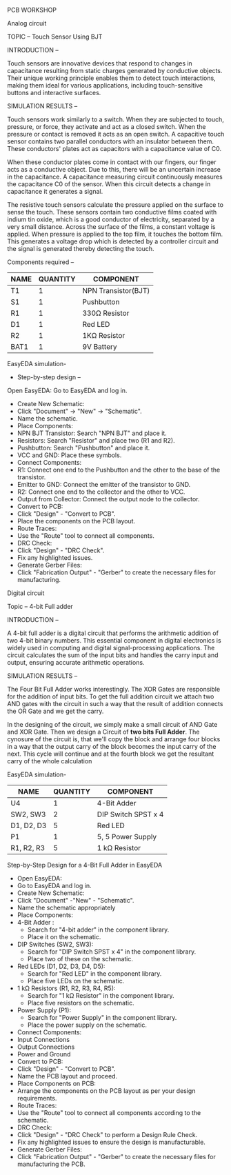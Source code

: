 PCB WORKSHOP

Analog circuit

TOPIC – Touch Sensor Using BJT

INTRODUCTION –

Touch sensors are innovative devices that respond to changes in capacitance resulting from static charges generated by conductive objects. Their unique working principle enables them to detect touch interactions, making them ideal for various applications, including touch-sensitive buttons and interactive surfaces.

SIMULATION RESULTS –

Touch sensors work similarly to a switch. When they are subjected to touch, pressure, or force, they activate and act as a closed switch. When the pressure or contact is removed it acts as an open switch. A capacitive touch sensor contains two parallel conductors with an insulator between them. These conductors' plates act as capacitors with a capacitance value of C0.

When these conductor plates come in contact with our fingers, our finger acts as a conductive object. Due to this, there will be an uncertain increase in the capacitance. A capacitance measuring circuit continuously measures the capacitance C0 of the sensor. When this circuit detects a change in capacitance it generates a signal.

The resistive touch sensors calculate the pressure applied on the surface to sense the touch. These sensors contain two conductive films coated with indium tin oxide, which is a good conductor of electricity, separated by a very small distance. Across the surface of the films, a constant voltage is applied. When pressure is applied to the top film, it touches the bottom film. This generates a voltage drop which is detected by a controller circuit and the signal is generated thereby detecting the touch.

Components required –

| NAME | QUANTITY | COMPONENT |
| --- | --- | --- |
| T1  | 1   | NPN Transistor(BJT) |
| S1  | 1   | Pushbutton |
| R1  | 1   | 330Ω Resistor |
| D1  | 1   | Red LED |
| R2  | 1   | 1KΩ Resistor |
| BAT1 | 1   | 9V Battery |

EasyEDA simulation-

- Step-by-step design –

Open EasyEDA: Go to EasyEDA and log in.

- Create New Schematic:
- Click "Document" -> "New" -> "Schematic".
- Name the schematic.
- Place Components:
- NPN BJT Transistor: Search "NPN BJT" and place it.
- Resistors: Search "Resistor" and place two (R1 and R2).
- Pushbutton: Search "Pushbutton" and place it.
- VCC and GND: Place these symbols.
- Connect Components:
- R1: Connect one end to the Pushbutton and the other to the base of the transistor.
- Emitter to GND: Connect the emitter of the transistor to GND.
- R2: Connect one end to the collector and the other to VCC.
- Output from Collector: Connect the output node to the collector.
- Convert to PCB:
- Click "Design" - "Convert to PCB".
- Place the components on the PCB layout.
- Route Traces:
- Use the "Route" tool to connect all components.
- DRC Check:
- Click "Design" - "DRC Check".
- Fix any highlighted issues.
- Generate Gerber Files:
- Click "Fabrication Output" - "Gerber" to create the necessary files for manufacturing.

Digital circuit

Topic – 4-bit Full adder

INTRODUCTION –

A 4-bit full adder is a digital circuit that performs the arithmetic addition of two 4-bit binary numbers. This essential component in digital electronics is widely used in computing and digital signal-processing applications. The circuit calculates the sum of the input bits and handles the carry input and output, ensuring accurate arithmetic operations.

SIMULATION RESULTS –

The Four Bit Full Adder works interestingly. The XOR Gates are responsible for the addition of input bits. To get the full addition circuit we attach two AND gates with the circuit in such a way that the result of addition connects the OR Gate and we get the carry.

In the designing of the circuit, we simply make a small circuit of AND Gate and XOR Gate. Then we design a Circuit of **two bits Full Adder**. The cynosure of the circuit is, that we'll copy the block and arrange four blocks in a way that the output carry of the block becomes the input carry of the next. This cycle will continue and at the  fourth block we get the resultant carry of the whole calculation

EasyEDA simulation-

| NAME | QUANTITY | COMPONENT |
| --- | --- | --- |
| U4  | 1   | 4-Bit Adder |
| SW2, SW3 | 2   | DIP Switch SPST x 4 |
| D1, D2, D3 | 5   | Red LED |
| P1  | 1   | 5, 5 Power Supply |
| R1, R2, R3 | 5   | 1 kΩ Resistor |

Step-by-Step Design for a 4-Bit Full Adder in EasyEDA

- Open EasyEDA:
- Go to EasyEDA and log in.
- Create New Schematic:
- Click "Document" -"New" - "Schematic".
- Name the schematic appropriately
- Place Components:
- 4-Bit Adder :
  - Search for "4-bit adder" in the component library.
  - Place it on the schematic.
- DIP Switches (SW2, SW3):
  - Search for "DIP Switch SPST x 4" in the component library.
  - Place two of these on the schematic.
- Red LEDs (D1, D2, D3, D4, D5):
  - Search for "Red LED" in the component library.
  - Place five LEDs on the schematic.
- 1 kΩ Resistors (R1, R2, R3, R4, R5):
  - Search for "1 kΩ Resistor" in the component library.
  - Place five resistors on the schematic.
- Power Supply (P1):
  - Search for "Power Supply" in the component library.
  - Place the power supply on the schematic.
- Connect Components:
- Input Connections
- Output Connections
- Power and Ground
- Convert to PCB:
- Click "Design" - "Convert to PCB".
- Name the PCB layout and proceed.
- Place Components on PCB:
- Arrange the components on the PCB layout as per your design requirements.
- Route Traces:
- Use the "Route" tool to connect all components according to the schematic.
- DRC Check:
- Click "Design" - "DRC Check" to perform a Design Rule Check.
- Fix any highlighted issues to ensure the design is manufacturable.
- Generate Gerber Files:
- Click "Fabrication Output" - "Gerber" to create the necessary files for manufacturing the PCB.
